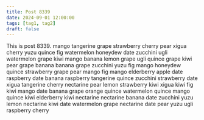 ```yaml
---
title: Post 8339
date: 2024-09-01 12:00:00
tags: [tag1, tag2]
draft: false
---
```

This is post 8339.
mango
tangerine
grape
strawberry
cherry
pear
xigua
cherry
yuzu
quince
fig
watermelon
honeydew
date
zucchini
ugli
watermelon
grape
kiwi
mango
banana
lemon
grape
ugli
quince
grape
kiwi
pear
grape
banana
banana
grape
zucchini
yuzu
fig
mango
honeydew
quince
strawberry
grape
pear
mango
fig
mango
elderberry
apple
date
raspberry
date
banana
raspberry
tangerine
quince
zucchini
strawberry
date
xigua
tangerine
cherry
nectarine
pear
lemon
strawberry
kiwi
xigua
kiwi
fig
kiwi
mango
date
banana
grape
orange
quince
watermelon
quince
mango
quince
kiwi
elderberry
kiwi
nectarine
nectarine
banana
date
zucchini
yuzu
lemon
nectarine
kiwi
date
watermelon
grape
nectarine
date
pear
yuzu
ugli
raspberry
cherry
